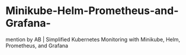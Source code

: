 # Minikube-Helm-Prometheus-and-Grafana-
mention by AB | Simplified Kubernetes Monitoring with Minikube, Helm, Prometheus, and Grafana
